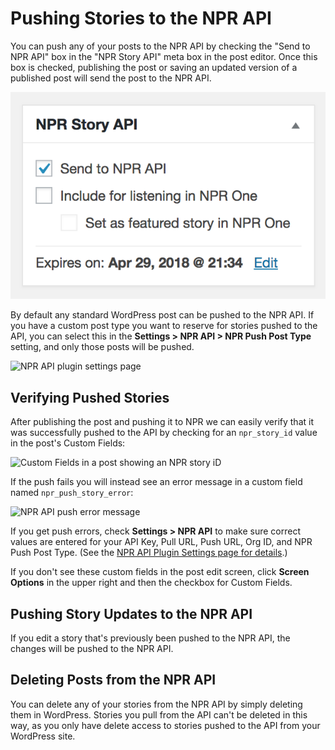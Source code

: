 # Pushing Stories to the NPR API

You can push any of your posts to the NPR API by checking the "Send to NPR API" box in the "NPR Story API" meta box in the post editor. Once this box is checked, publishing the post or saving an updated version of a published post will send the post to the NPR API.

![Push to NPR button in the post edit screen](assets/img/push-to-npr-api.png)

By default any standard WordPress post can be pushed to the NPR API. If you have a custom post type you want to reserve for stories pushed to the API, you can select this in the **Settings > NPR API > NPR Push Post Type** setting, and only those posts will be pushed. 

![NPR API plugin settings page](assets/img/npr-api-wp-plugin-settings.png)

## Verifying Pushed Stories

After publishing the post and pushing it to NPR we can easily verify that it was successfully pushed to the API by checking for an `npr_story_id` value in the post's Custom Fields:

![Custom Fields in a post showing an NPR story iD](assets/img/post-custom-fields-api.png)

If the push fails you will instead see an error message in a custom field named `npr_push_story_error`:

![NPR API push error message](assets/img/npr-api-push-error.png)

If you get push errors, check **Settings > NPR API** to make sure correct values are entered for your API Key, Pull URL, Push URL, Org ID, and NPR Push Post Type. (See the [NPR API Plugin Settings page for details](settings.md).)

If you don't see these custom fields in the post edit screen, click **Screen Options** in the upper right and then the checkbox for Custom Fields.

## Pushing Story Updates to the NPR API

If you edit a story that's previously been pushed to the NPR API, the changes will be pushed to the NPR API.

## Deleting Posts from the NPR API

You can delete any of your stories from the NPR API by simply deleting them in WordPress. Stories you pull from the API can't be deleted in this way, as you only have delete access to stories pushed to the API from your WordPress site.
